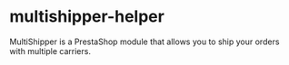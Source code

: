 # multishipper-helper
MultiShipper is a PrestaShop module that allows you to ship your orders with multiple carriers.
